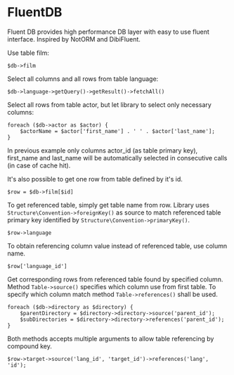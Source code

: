 # FluentDB

Fluent DB provides high performance DB layer with easy to use fluent interface.
Inspired by NotORM and DibiFluent.

Use table film:

	$db->film

Select all columns and all rows from table language:

	$db->language->getQuery()->getResult()->fetchAll()

Select all rows from table actor, but let library to select only necessary columns:

	foreach ($db->actor as $actor) {
		$actorName = $actor['first_name'] . ' ' . $actor['last_name'];
	}

In previous example only columns actor_id (as table primary key), first_name and last_name will be automatically selected
in consecutive calls (in case of cache hit).

It's also possible to get one row from table defined by it's id.

	$row = $db->film[$id]

To get referenced table, simply get table name from row. Library uses `Structure\Convention->foreignKey()` as source to match
referenced table primary key identified by `Structure\Convention->primaryKey()`.

	$row->language

To obtain referencing column value instead of referenced table, use column name.

	$row['language_id']

Get corresponding rows from referenced table found by specified column. Method `Table->source()` specifies which column use from first table.
To specify which column match method `Table->references()` shall be used.

	foreach ($db->directory as $directory) {
		$parentDirectory = $directory->directory->source('parent_id');
		$subDirectories = $directory->directory->references('parent_id');
	}

Both methods accepts multiple arguments to allow table referencing by compound key.

	$row->target->source('lang_id', 'target_id')->references('lang', 'id');
